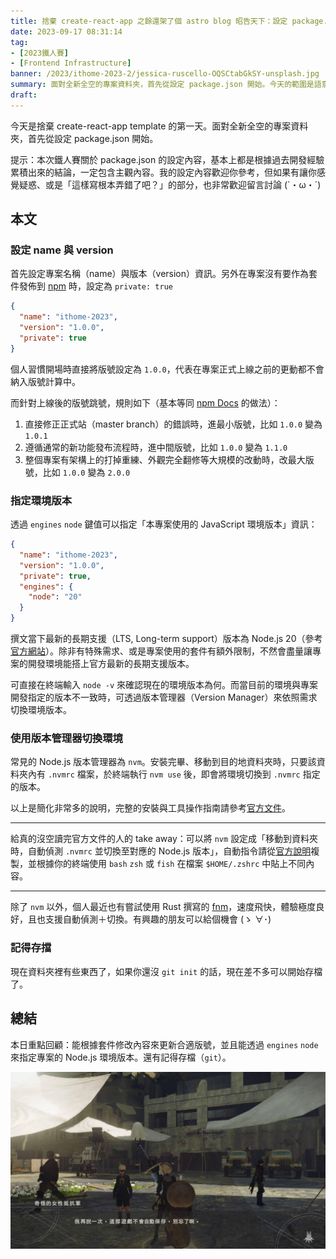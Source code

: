 ```yaml
---
title: 捨棄 create-react-app 之餘還架了個 astro blog 昭告天下：設定 package.json
date: 2023-09-17 08:31:14
tag:
- [2023鐵人賽]
- [Frontend Infrastructure]
banner: /2023/ithome-2023-2/jessica-ruscello-OQSCtabGkSY-unsplash.jpg
summary: 面對全新全空的專案資料夾，首先從設定 package.json 開始。今天的範圍是語意化版本（semantic versioning）以及 Node.js 的環境管理器（version manager）
draft:
---
```


今天是捨棄 create-react-app template 的第一天。面對全新全空的專案資料夾，首先從設定 package.json 開始。

提示：本次鐵人賽關於 package.json 的設定內容，基本上都是根據過去開發經驗累積出來的結論，一定包含主觀內容。我的設定內容歡迎你參考，但如果有讓你感覺疑惑、或是「這樣寫根本弄錯了吧？」的部分，也非常歡迎留言討論 (`・ω・´)

## 本文

### 設定 name 與 version

首先設定專案名稱（name）與版本（version）資訊。另外在專案沒有要作為套件發佈到 [npm](https://www.npmjs.com/) 時，設定為 `private: true`

```json
{
  "name": "ithome-2023",
  "version": "1.0.0",
  "private": true
}
```

個人習慣開場時直接將版號設定為 `1.0.0`，代表在專案正式上線之前的更動都不會納入版號計算中。

而針對上線後的版號跳號，規則如下（基本等同 [npm Docs](https://docs.npmjs.com/about-semantic-versioning) 的做法）：

1. 直接修正正式站（master branch）的錯誤時，進最小版號，比如 `1.0.0` 變為 `1.0.1`
2. 遵循通常的新功能發布流程時，進中間版號，比如 `1.0.0` 變為 `1.1.0`
3. 整個專案有架構上的打掉重練、外觀完全翻修等大規模的改動時，改最大版號，比如 `1.0.0` 變為 `2.0.0`

### 指定環境版本

透過 `engines` `node` 鍵值可以指定「本專案使用的 JavaScript 環境版本」資訊：

```json
{
  "name": "ithome-2023",
  "version": "1.0.0",
  "private": true,
  "engines": {
    "node": "20"
  }
}
```

撰文當下最新的長期支援（LTS, Long-term support）版本為 Node.js 20（參考[官方網站](https://nodejs.dev/en/about/releases/)）。除非有特殊需求、或是專案使用的套件有額外限制，不然會盡量讓專案的開發環境能搭上官方最新的長期支援版本。

可直接在終端輸入 `node -v` 來確認現在的環境版本為何。而當目前的環境與專案開發指定的版本不一致時，可透過版本管理器（Version Manager）來依照需求切換環境版本。

### 使用版本管理器切換環境

常見的 Node.js 版本管理器為 `nvm`。安裝完畢、移動到目的地資料夾時，只要該資料夾內有 `.nvmrc` 檔案，於終端執行 `nvm use` 後，即會將環境切換到 `.nvmrc` 指定的版本。

以上是簡化非常多的說明，完整的安裝與工具操作指南請參考[官方文件](https://github.com/nvm-sh/nvm#readme)。

---

給真的沒空讀完官方文件的人的 take away：可以將 `nvm` 設定成「移動到資料夾時，自動偵測 `.nvmrc` 並切換至對應的 Node.js 版本」，自動指令請從[官方說明](https://github.com/nvm-sh/nvm#deeper-shell-integration)複製，並根據你的終端使用 `bash` `zsh` 或 `fish` 在檔案 `$HOME/.zshrc` 中貼上不同內容。

---

除了 `nvm` 以外，個人最近也有嘗試使用 Rust 撰寫的 [fnm](https://github.com/Schniz/fnm)，速度飛快，體驗極度良好，且也支援自動偵測＋切換。有興趣的朋友可以給個機會 (ゝ ∀･)

### 記得存擋

現在資料夾裡有些東西了，如果你還沒 `git init` 的話，現在差不多可以開始存檔了。

## 總結

本日重點回顧：能根據套件修改內容來更新合適版號，並且能透過 `engines` `node` 來指定專案的 Node.js 環境版本。還有記得存檔（`git`）。

![no auto save in real life](/2023/ithome-2023-2/neir-automata-no-auto-save.jpg)
